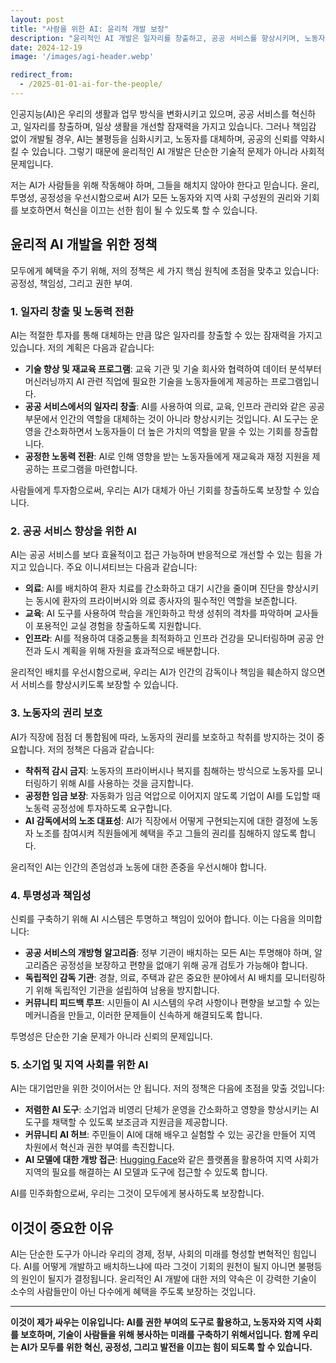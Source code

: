 ```yaml
---
layout: post
title: "사람을 위한 AI: 윤리적 개발 보장"
description: "윤리적인 AI 개발은 일자리를 창출하고, 공공 서비스를 향상시키며, 노동자의 권리를 보호할 수 있습니다. AI가 소수의 사람들만이 아닌 모두에게 혜택을 주도록 하는 방법은 다음과 같습니다."
date: 2024-12-19
image: '/images/agi-header.webp'

redirect_from:
  - /2025-01-01-ai-for-the-people/
---
```


인공지능(AI)은 우리의 생활과 업무 방식을 변화시키고 있으며, 공공 서비스를 혁신하고, 일자리를 창출하며, 일상 생활을 개선할 잠재력을 가지고 있습니다. 그러나 책임감 없이 개발될 경우, AI는 불평등을 심화시키고, 노동자를 대체하며, 공공의 신뢰를 약화시킬 수 있습니다. 그렇기 때문에 윤리적인 AI 개발은 단순한 기술적 문제가 아니라 사회적 문제입니다.

저는 AI가 사람들을 위해 작동해야 하며, 그들을 해치지 않아야 한다고 믿습니다. 윤리, 투명성, 공정성을 우선시함으로써 AI가 모든 노동자와 지역 사회 구성원의 권리와 기회를 보호하면서 혁신을 이끄는 선한 힘이 될 수 있도록 할 수 있습니다.

## 윤리적 AI 개발을 위한 정책

모두에게 혜택을 주기 위해, 저의 정책은 세 가지 핵심 원칙에 초점을 맞추고 있습니다: 공정성, 책임성, 그리고 권한 부여.

### 1. **일자리 창출 및 노동력 전환**

AI는 적절한 투자를 통해 대체하는 만큼 많은 일자리를 창출할 수 있는 잠재력을 가지고 있습니다. 저의 계획은 다음과 같습니다:

- **기술 향상 및 재교육 프로그램**: 교육 기관 및 기술 회사와 협력하여 데이터 분석부터 머신러닝까지 AI 관련 직업에 필요한 기술을 노동자들에게 제공하는 프로그램입니다.  
- **공공 서비스에서의 일자리 창출**: AI를 사용하여 의료, 교육, 인프라 관리와 같은 공공 부문에서 인간의 역할을 대체하는 것이 아니라 향상시키는 것입니다. AI 도구는 운영을 간소화하면서 노동자들이 더 높은 가치의 역할을 맡을 수 있는 기회를 창출합니다.  
- **공정한 노동력 전환**: AI로 인해 영향을 받는 노동자들에게 재교육과 재정 지원을 제공하는 프로그램을 마련합니다.  

사람들에게 투자함으로써, 우리는 AI가 대체가 아닌 기회를 창출하도록 보장할 수 있습니다.

### 2. **공공 서비스 향상을 위한 AI**

AI는 공공 서비스를 보다 효율적이고 접근 가능하며 반응적으로 개선할 수 있는 힘을 가지고 있습니다. 주요 이니셔티브는 다음과 같습니다:

- **의료**: AI를 배치하여 환자 치료를 간소화하고 대기 시간을 줄이며 진단을 향상시키는 동시에 환자의 프라이버시와 의료 종사자의 필수적인 역할을 보존합니다.  
- **교육**: AI 도구를 사용하여 학습을 개인화하고 학생 성취의 격차를 파악하며 교사들이 포용적인 교실 경험을 창출하도록 지원합니다.  
- **인프라**: AI를 적용하여 대중교통을 최적화하고 인프라 건강을 모니터링하며 공공 안전과 도시 계획을 위해 자원을 효과적으로 배분합니다.  

윤리적인 배치를 우선시함으로써, 우리는 AI가 인간의 감독이나 책임을 훼손하지 않으면서 서비스를 향상시키도록 보장할 수 있습니다.

### 3. **노동자의 권리 보호**

AI가 직장에 점점 더 통합됨에 따라, 노동자의 권리를 보호하고 착취를 방지하는 것이 중요합니다. 저의 정책은 다음과 같습니다:

- **착취적 감시 금지**: 노동자의 프라이버시나 복지를 침해하는 방식으로 노동자를 모니터링하기 위해 AI를 사용하는 것을 금지합니다.  
- **공정한 임금 보장**: 자동화가 임금 억압으로 이어지지 않도록 기업이 AI를 도입할 때 노동력 공정성에 투자하도록 요구합니다.  
- **AI 감독에서의 노조 대표성**: AI가 직장에서 어떻게 구현되는지에 대한 결정에 노동자 노조를 참여시켜 직원들에게 혜택을 주고 그들의 권리를 침해하지 않도록 합니다.  

윤리적인 AI는 인간의 존엄성과 노동에 대한 존중을 우선시해야 합니다.

### 4. **투명성과 책임성**

신뢰를 구축하기 위해 AI 시스템은 투명하고 책임이 있어야 합니다. 이는 다음을 의미합니다:

- **공공 서비스의 개방형 알고리즘**: 정부 기관이 배치하는 모든 AI는 투명해야 하며, 알고리즘은 공정성을 보장하고 편향을 없애기 위해 공개 검토가 가능해야 합니다.  
- **독립적인 감독 기관**: 경찰, 의료, 주택과 같은 중요한 분야에서 AI 배치를 모니터링하기 위해 독립적인 기관을 설립하여 남용을 방지합니다.  
- **커뮤니티 피드백 루프**: 시민들이 AI 시스템의 우려 사항이나 편향을 보고할 수 있는 메커니즘을 만들고, 이러한 문제들이 신속하게 해결되도록 합니다.  

투명성은 단순한 기술 문제가 아니라 신뢰의 문제입니다.

### 5. **소기업 및 지역 사회를 위한 AI**

AI는 대기업만을 위한 것이어서는 안 됩니다. 저의 정책은 다음에 초점을 맞출 것입니다:

- **저렴한 AI 도구**: 소기업과 비영리 단체가 운영을 간소화하고 영향을 향상시키는 AI 도구를 채택할 수 있도록 보조금과 지원금을 제공합니다.  
- **커뮤니티 AI 허브**: 주민들이 AI에 대해 배우고 실험할 수 있는 공간을 만들어 지역 차원에서 혁신과 권한 부여를 촉진합니다.  
- **AI 모델에 대한 개방 접근**: [Hugging Face](https://huggingface.co/CastroForGeorgia)와 같은 플랫폼을 활용하여 지역 사회가 지역의 필요를 해결하는 AI 모델과 도구에 접근할 수 있도록 합니다.  

AI를 민주화함으로써, 우리는 그것이 모두에게 봉사하도록 보장합니다.

## 이것이 중요한 이유

AI는 단순한 도구가 아니라 우리의 경제, 정부, 사회의 미래를 형성할 변혁적인 힘입니다. AI를 어떻게 개발하고 배치하느냐에 따라 그것이 기회의 원천이 될지 아니면 불평등의 원인이 될지가 결정됩니다. 윤리적인 AI 개발에 대한 저의 약속은 이 강력한 기술이 소수의 사람들만이 아닌 다수에게 혜택을 주도록 보장하는 것입니다.

---

**이것이 제가 싸우는 이유입니다: AI를 권한 부여의 도구로 활용하고, 노동자와 지역 사회를 보호하며, 기술이 사람들을 위해 봉사하는 미래를 구축하기 위해서입니다. 함께 우리는 AI가 모두를 위한 혁신, 공정성, 그리고 발전을 이끄는 힘이 되도록 할 수 있습니다.**